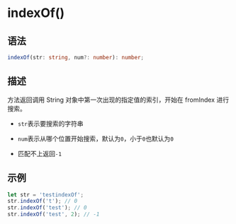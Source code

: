 # indexOf()

## 语法

```ts
indexOf(str: string, num?: number): number;
```

## 描述

方法返回调用  String 对象中第一次出现的指定值的索引，开始在 fromIndex 进行搜索。

- `str`表示要搜索的字符串

- `num`表示从哪个位置开始搜索，默认为`0`，小于`0`也默认为`0`

- 匹配不上返回`-1`

## 示例

```js
let str = 'testindexOf';
str.indexOf('t'); // 0
str.indexOf('test'); // 0
str.indexOf('test', 2); // -1
```